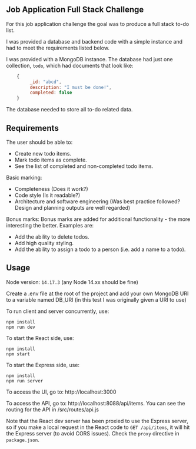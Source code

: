 ## Job Application Full Stack Challenge
 
For this job application challenge the goal was to produce a full stack to-do list.

I was provided a database and backend code with a simple instance and had to meet the requirements listed below.

I was provided with a MongoDB instance. The database had just one collection, `todo`, which had documents that look like:
```javascript
    {
         _id: "abcd",
         description: "I must be done!",
         completed: false
    }
```
The database needed to store all to-do related data.

## Requirements
The user should be able to:
* Create new todo items.
* Mark todo items as complete.
* See the list of completed and non-completed todo items.

Basic marking:
* Completeness (Does it work?)
* Code style (Is it readable?)
* Architecture and software engineering (Was best practice followed? Design and planning outputs are well regarded)

Bonus marks:
Bonus marks are added for additional functionality - the more interesting the better.
Examples are:
* Add the ability to delete todos.
* Add high quality styling.
* Add the ability to assign a todo to a person (i.e. add a name to a todo).

## Usage
Node version: `14.17.3` (any Node 14.xx should be fine)

Create a .env file at the root of the project and add your own MongoDB URI to a variable named DB_URI (in this test I was originally given a URI to use)

To run client and server concurrently, use:
```shell
npm install
npm run dev
```

To start the React side, use:
```shell
npm install
npm start
```

To start the Express side, use:
```shell
npm install
npm run server
```

To access the UI, go to: http://localhost:3000

To access the API, go to: http://localhost:8088/api/items. You can see the routing for the API in /src/routes/api.js

Note that the React dev server has been proxied to use the Express server, so if you make a local request in the React code to `GET /api/items`, it will hit the Express server (to avoid CORS issues). Check the `proxy` directive in `package.json`.
